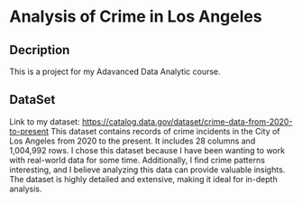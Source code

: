 # Analysis of Crime in Los Angeles 
## Decription
This is a project for my Adavanced Data Analytic course. 
## DataSet
 Link to my dataset: https://catalog.data.gov/dataset/crime-data-from-2020-to-present 
This dataset contains records of crime incidents in the City of Los Angeles from 2020 to the present. It includes 28 columns and 1,004,992 rows. I chose this dataset because I have been wanting to work with real-world data for some time. Additionally, I find crime patterns interesting, and I believe analyzing this data can provide valuable insights. The dataset is highly detailed and extensive, making it ideal for in-depth analysis.
 


